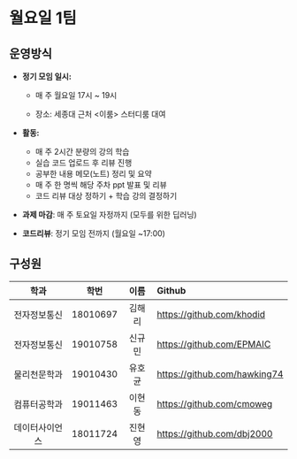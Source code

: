 # 월요일 1팀

## 운영방식

- **정기 모임 일시:**

  - 매 주 월요일 17시 ~ 19시

  - 장소: 세종대 근처 <이룸> 스터디룸 대여

- **활동:**

  - 매 주 2시간 분량의 강의 학습
  - 실습 코드 업로드 후 리뷰 진행
  - 공부한 내용 메모(노트) 정리 및 요약
  - 매 주 한 명씩 해당 주차 ppt 발표 및 리뷰
  - 코드 리뷰 대상 정하기 + 학습 강의 결정하기

- **과제 마감**: 매 주 토요일 자정까지 (모두를 위한 딥러닝)
- **코드리뷰**: 정기 모임 전까지 (월요일 ~17:00)



## 구성원

|      학과      |   학번   |  이름  | Github                    |
| :------------: | :------: | :----: | :------------------------ |
|  전자정보통신  | 18010697 | 김해리 | https://github.com/khodid |
|  전자정보통신  | 19010758 | 신규민 | https://github.com/EPMAIC                          |
|  물리천문학과  | 19010430 | 유호균 | https://github.com/hawking74 |
|  컴퓨터공학과  | 19011463 | 이현동 | https://github.com/cmoweg |
| 데이터사이언스 | 18011724 | 진현영 | https://github.com/dbj2000 |
